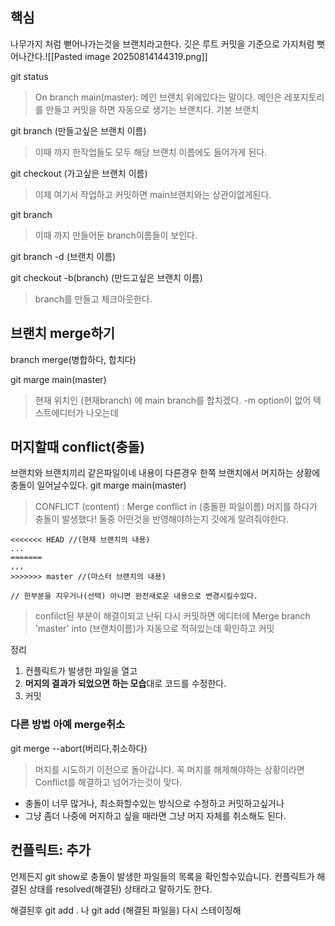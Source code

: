 ## 핵심
나무가지 처럼 뻗어나가는것을 브랜치라고한다.
깃은 루트 커밋을 기준으로 가지처럼 뻣어나간다.![[Pasted image 20250814144319.png]]

git status
> On branch main(master): 메인 브랜치 위에있다는 말이다.
> 메인은 레포지토리를 만들고 커밋을 하면 자동으로 생기는 브랜치다.
> 기본 브랜치

git branch (만들고싶은 브랜치 이름)
> 이때 까지 한작업들도 모두 해당 브랜치 이름에도 들어가게 된다.

git checkout (가고싶은 브랜치 이름)
> 이제 여기서 작업하고 커밋하면 main브랜치와는 상관이없게된다.

git branch
> 이때 까지 만들어둔 branch이름들이 보인다.

git branch -d (브랜치 이름)

git checkout -b(branch) (만드고싶은 브랜치 이름)
> branch를 만들고 체크아웃한다.

## 브랜치 merge하기
branch merge(병합하다, 합치다)

git marge main(master)
> 현재 위치인 (현재branch) 에 main branch를 합치겠다.
>  -m option이 없어 텍스트에디터가 나오는데

## 머지할때 conflict(충돌)
브랜치와 브랜치끼리 같은파일이네 내용이 다른경우 한쪽 브랜치에서 머지하는 상황에 충돌이 일어날수있다.
git marge main(master)
> CONFLICT (content) : Merge conflict in (충돌한 파일이름)
> 머지를 하다가 충돌이 발생했다!
> 둘중 어떤것을 반영해야하는지 깃에게 알려줘야한다.

```git
<<<<<<< HEAD //(현재 브랜치의 내용)
... 
=======
,,,
>>>>>>> master //(마스터 브랜치의 내용)

// 한부분을 지우거나(선택) 아니면 완전새로운 내용으로 변경시킬수있다. 
```
> confilct된 부분이 해결이되고 난뒤 다시 커밋하면 에디터에 Merge branch 'master' into (브랜치이름)가 자동으로 적혀있는데 확인하고 커밋

 정리
 1. 컨플릭트가 발생한 파일을 열고
 2. **머지의 결과가 되었으면 하는 모습**대로 코드를 수정한다.
 3. 커밋

### **다른 방법 아예 merge취소**
git merge --abort(버리다,취소하다)
> 머지를 시도하기 이전으로 돌아갑니다. 꼭 머지를 해제해야하는 상황이라면 Conflict를 해결하고 넘어가는것이 맞다.

- 충돌이 너무 많거나, 최소화할수있는 방식으로 수정하고 커밋하고싶거나
- 그냥 좀더 나중에 머지하고 싶을 때라면 그냥 머지 자체를 취소해도 된다.

## 컨플릭트: 추가 
언제든지 git show로 충돌이 발생한 파일들의 목록을 확인할수있습니다.
컨플릭트가 해결된 상태를  resolved(해결된) 상태라고 말하기도 한다.

해결된후 git add . 나 git add (해결된 파일을) 다시 스테이징해